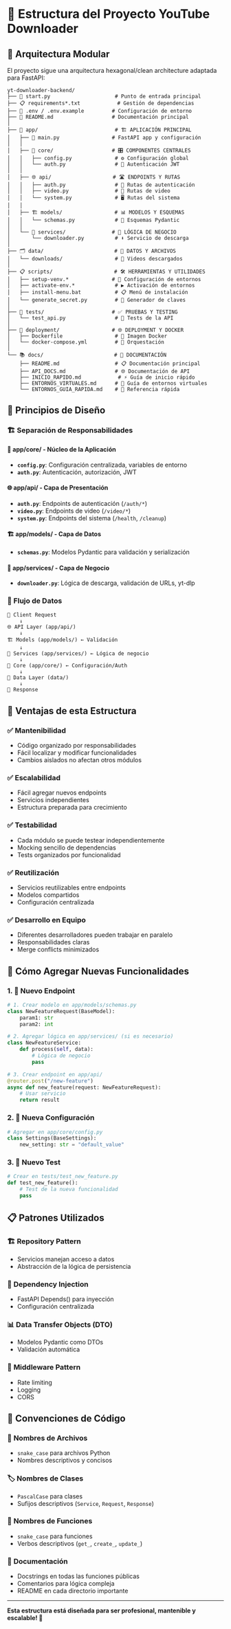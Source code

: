 # 📁 Estructura del Proyecto YouTube Downloader

## 🎯 Arquitectura Modular

El proyecto sigue una arquitectura hexagonal/clean architecture adaptada para FastAPI:

```
yt-downloader-backend/
├── 🎯 start.py                     # Punto de entrada principal
├── 📋 requirements*.txt            # Gestión de dependencias
├── 🔧 .env / .env.example         # Configuración de entorno
├── 📝 README.md                   # Documentación principal
│
├── 📱 app/                         # 🏗️ APLICACIÓN PRINCIPAL
│   ├── 🚀 main.py                 # FastAPI app y configuración
│   │
│   ├── 🔧 core/                   # 🎛️ COMPONENTES CENTRALES
│   │   ├── config.py              # ⚙️ Configuración global
│   │   └── auth.py                # 🔐 Autenticación JWT
│   │
│   ├── 🌐 api/                    # 🛣️ ENDPOINTS Y RUTAS
│   │   ├── auth.py                # 🔑 Rutas de autenticación
│   │   ├── video.py               # 🎥 Rutas de video
│   │   └── system.py              # 🖥️ Rutas del sistema
│   │
│   ├── 🏗️ models/                 # 📊 MODELOS Y ESQUEMAS
│   │   └── schemas.py             # 📝 Esquemas Pydantic
│   │
│   └── 🔨 services/               # 💼 LÓGICA DE NEGOCIO
│       └── downloader.py          # ⬇️ Servicio de descarga
│
├── 🗂️ data/                       # 💾 DATOS Y ARCHIVOS
│   └── downloads/                 # 📁 Videos descargados
│
├── 📋 scripts/                    # 🛠️ HERRAMIENTAS Y UTILIDADES
│   ├── setup-venv.*              # 🐍 Configuración de entornos
│   ├── activate-env.*             # ▶️ Activación de entornos
│   ├── install-menu.bat           # 📋 Menú de instalación
│   └── generate_secret.py         # 🔑 Generador de claves
│
├── 🧪 tests/                      # ✅ PRUEBAS Y TESTING
│   └── test_api.py                # 🔬 Tests de la API
│
├── 🚀 deployment/                 # 🌐 DEPLOYMENT Y DOCKER
│   ├── Dockerfile                 # 🐳 Imagen Docker
│   └── docker-compose.yml         # 🎼 Orquestación
│
└── 📚 docs/                       # 📖 DOCUMENTACIÓN
    ├── README.md                  # 📋 Documentación principal
    ├── API_DOCS.md                # 🌐 Documentación de API
    ├── INICIO_RAPIDO.md            # ⚡ Guía de inicio rápido
    ├── ENTORNOS_VIRTUALES.md      # 🐍 Guía de entornos virtuales
    └── ENTORNOS_GUIA_RAPIDA.md    # 📌 Referencia rápida
```

## 🎨 Principios de Diseño

### 🏗️ Separación de Responsabilidades

#### 📱 **app/core/** - Núcleo de la Aplicación
- **`config.py`**: Configuración centralizada, variables de entorno
- **`auth.py`**: Autenticación, autorización, JWT

#### 🌐 **app/api/** - Capa de Presentación  
- **`auth.py`**: Endpoints de autenticación (`/auth/*`)
- **`video.py`**: Endpoints de video (`/video/*`)
- **`system.py`**: Endpoints del sistema (`/health`, `/cleanup`)

#### 🏗️ **app/models/** - Capa de Datos
- **`schemas.py`**: Modelos Pydantic para validación y serialización

#### 🔨 **app/services/** - Capa de Negocio
- **`downloader.py`**: Lógica de descarga, validación de URLs, yt-dlp

### 🔄 Flujo de Datos

```
📱 Client Request 
    ↓
🌐 API Layer (app/api/)
    ↓
🏗️ Models (app/models/) ← Validación
    ↓
🔨 Services (app/services/) ← Lógica de negocio
    ↓
🔧 Core (app/core/) ← Configuración/Auth
    ↓
📁 Data Layer (data/)
    ↓
📱 Response
```

## 🎯 Ventajas de esta Estructura

### ✅ **Mantenibilidad**
- Código organizado por responsabilidades
- Fácil localizar y modificar funcionalidades
- Cambios aislados no afectan otros módulos

### ✅ **Escalabilidad**
- Fácil agregar nuevos endpoints
- Servicios independientes
- Estructura preparada para crecimiento

### ✅ **Testabilidad**
- Cada módulo se puede testear independientemente
- Mocking sencillo de dependencias
- Tests organizados por funcionalidad

### ✅ **Reutilización**
- Servicios reutilizables entre endpoints
- Modelos compartidos
- Configuración centralizada

### ✅ **Desarrollo en Equipo**
- Diferentes desarrolladores pueden trabajar en paralelo
- Responsabilidades claras
- Merge conflicts minimizados

## 🚀 Cómo Agregar Nuevas Funcionalidades

### 1. 📝 **Nuevo Endpoint**
```python
# 1. Crear modelo en app/models/schemas.py
class NewFeatureRequest(BaseModel):
    param1: str
    param2: int

# 2. Agregar lógica en app/services/ (si es necesario)
class NewFeatureService:
    def process(self, data):
        # Lógica de negocio
        pass

# 3. Crear endpoint en app/api/
@router.post("/new-feature")
async def new_feature(request: NewFeatureRequest):
    # Usar servicio
    return result
```

### 2. 🔧 **Nueva Configuración**
```python
# Agregar en app/core/config.py
class Settings(BaseSettings):
    new_setting: str = "default_value"
```

### 3. 🧪 **Nuevo Test**
```python
# Crear en tests/test_new_feature.py
def test_new_feature():
    # Test de la nueva funcionalidad
    pass
```

## 📋 Patrones Utilizados

### 🏗️ **Repository Pattern**
- Servicios manejan acceso a datos
- Abstracción de la lógica de persistencia

### 🎯 **Dependency Injection**
- FastAPI Depends() para inyección
- Configuración centralizada

### 📊 **Data Transfer Objects (DTO)**
- Modelos Pydantic como DTOs
- Validación automática

### 🔐 **Middleware Pattern**
- Rate limiting
- Logging
- CORS

## 🎨 Convenciones de Código

### 📁 **Nombres de Archivos**
- `snake_case` para archivos Python
- Nombres descriptivos y concisos

### 🏷️ **Nombres de Clases**
- `PascalCase` para clases
- Sufijos descriptivos (`Service`, `Request`, `Response`)

### 🔧 **Nombres de Funciones**
- `snake_case` para funciones
- Verbos descriptivos (`get_`, `create_`, `update_`)

### 📝 **Documentación**
- Docstrings en todas las funciones públicas
- Comentarios para lógica compleja
- README en cada directorio importante

---

**Esta estructura está diseñada para ser profesional, mantenible y escalable! 🚀**
